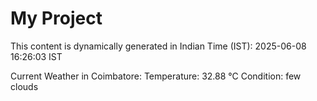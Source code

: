 # My Project

This content is dynamically generated in Indian Time (IST): 2025-06-08 16:26:03 IST


Current Weather in Coimbatore:
Temperature: 32.88 °C
Condition: few clouds
